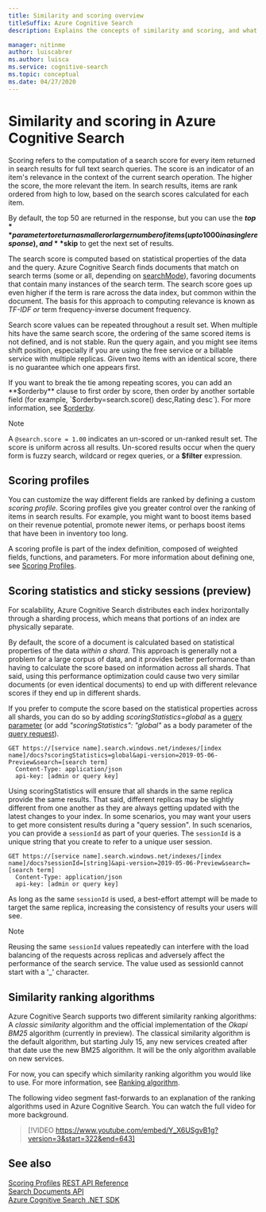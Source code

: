 ```yaml
---
title: Similarity and scoring overview
titleSuffix: Azure Cognitive Search
description: Explains the concepts of similarity and scoring, and what a developer can do to customize the scoring result.

manager: nitinme
author: luiscabrer
ms.author: luisca
ms.service: cognitive-search
ms.topic: conceptual
ms.date: 04/27/2020
---
```

# Similarity and scoring in Azure Cognitive Search

Scoring refers to the computation of a search score for every item returned in search results for full text search queries. The score is an indicator of an item's relevance in the context of the current search operation. The higher the score, the more relevant the item. In search results, items are rank ordered from high to low, based on the search scores calculated for each item. 

By default, the top 50 are returned in the response, but you can use the **$top** parameter to return a smaller or larger number of items (up to 1000 in a single response), and **$skip** to get the next set of results.

The search score is computed based on statistical properties of the data and the query. Azure Cognitive Search finds documents that match on search terms (some or all, depending on [searchMode](https://docs.microsoft.com/rest/api/searchservice/search-documents#searchmodeany--all-optional)), favoring documents that contain many instances of the search term. The search score goes up even higher if the term is rare across the data index, but common within the document. The basis for this approach to computing relevance is known as *TF-IDF or* term frequency-inverse document frequency.

Search score values can be repeated throughout a result set. When multiple hits have the same search score, the ordering of the same scored items is not defined, and is not stable. Run the query again, and you might see items shift position, especially if you are using the free service or a billable service with multiple replicas. Given two items with an identical score, there is no guarantee which one appears first.

If you want to break the tie among repeating scores, you can add an **$orderby** clause to first order by score, then order by another sortable field (for example, `$orderby=search.score() desc,Rating desc`). For more information, see [$orderby](https://docs.microsoft.com/azure/search/search-query-odata-orderby).

> [!NOTE]
> A `@search.score = 1.00` indicates an un-scored or un-ranked result set. The score is uniform across all results. Un-scored results occur when the query form is fuzzy search, wildcard or regex queries, or a **$filter** expression. 

## Scoring profiles

You can customize the way different fields are ranked by defining a custom *scoring profile*. Scoring profiles give you greater control over the ranking of items in search results. For example, you might want to boost items based on their revenue potential, promote newer items, or perhaps boost items that have been in inventory too long. 

A scoring profile is part of the index definition, composed of weighted fields, functions, and parameters. For more information about defining one, see [Scoring Profiles](index-add-scoring-profiles.md).

<a name="scoring-statistics"></a>

## Scoring statistics and sticky sessions (preview)

For scalability, Azure Cognitive Search distributes each index horizontally through a sharding process, which means that portions of an index are physically separate.

By default, the score of a document is calculated based on statistical properties of the data *within a shard*. This approach is generally not a problem for a large corpus of data, and it provides better performance than having to calculate the score based on information across all shards. That said, using this performance optimization could cause two very similar documents (or even identical documents) to end up with different relevance scores if they end up in different shards.

If you prefer to compute the score based on the statistical properties across all shards, you can do so by adding *scoringStatistics=global* as a [query parameter](https://docs.microsoft.com/rest/api/searchservice/search-documents) (or add *"scoringStatistics": "global"* as a body parameter of the [query request](https://docs.microsoft.com/rest/api/searchservice/search-documents)).

```http
GET https://[service name].search.windows.net/indexes/[index name]/docs?scoringStatistics=global&api-version=2019-05-06-Preview&search=[search term]
  Content-Type: application/json
  api-key: [admin or query key]  
```
Using scoringStatistics will ensure that all shards in the same replica provide the same results. That said, different replicas may be slightly different from one another as they are always getting updated with the latest changes to your index. In some scenarios, you may want your users to get more consistent results during a "query session". In such scenarios, you can provide a `sessionId` as part of your queries. The `sessionId` is a unique string that you create to refer to a unique user session.

```http
GET https://[service name].search.windows.net/indexes/[index name]/docs?sessionId=[string]&api-version=2019-05-06-Preview&search=[search term]
  Content-Type: application/json
  api-key: [admin or query key]  
```
As long as the same `sessionId` is used, a best-effort attempt will be made to target the same replica, increasing the consistency of results your users will see. 

> [!NOTE]
> Reusing the same `sessionId` values repeatedly can interfere with the load balancing of the requests across replicas and adversely affect the performance of the search service. The value used as sessionId cannot start with a '_' character.

## Similarity ranking algorithms

Azure Cognitive Search supports two different similarity ranking algorithms: A *classic similarity* algorithm and the official implementation of the *Okapi BM25* algorithm (currently in preview). The classical similarity algorithm is the default algorithm, but starting July 15, any new services created after that date use the new BM25 algorithm. It will be the only algorithm available on new services.

For now, you can specify which similarity ranking algorithm you would like to use. For more information, see [Ranking algorithm](index-ranking-similarity.md).

The following video segment fast-forwards to an explanation of the ranking algorithms used in Azure Cognitive Search. You can watch the full video for more background.

> [!VIDEO https://www.youtube.com/embed/Y_X6USgvB1g?version=3&start=322&end=643]

## See also

 [Scoring Profiles](index-add-scoring-profiles.md)
 [REST API Reference](https://docs.microsoft.com/rest/api/searchservice/)   
 [Search Documents API](https://docs.microsoft.com/rest/api/searchservice/search-documents)   
 [Azure Cognitive Search .NET SDK](https://docs.microsoft.com/dotnet/api/overview/azure/search?view=azure-dotnet)  
